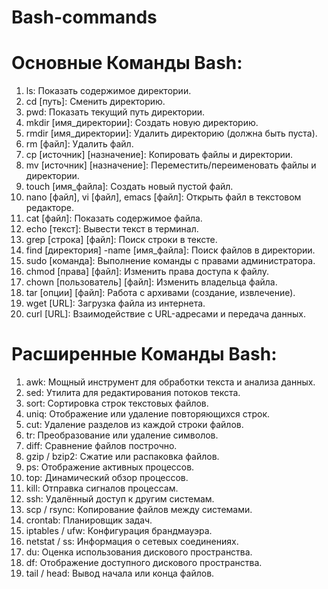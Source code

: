 # Bash-commands
# Основные Команды Bash:
1. ls: Показать содержимое директории.
2. cd [путь]: Сменить директорию.
3. pwd: Показать текущий путь директории.
4. mkdir [имя_директории]: Создать новую директорию.
5. rmdir [имя_директории]: Удалить директорию (должна быть пуста).
6. rm [файл]: Удалить файл.
7. cp [источник] [назначение]: Копировать файлы и директории.
8. mv [источник] [назначение]: Переместить/переименовать файлы и директории.
9. touch [имя_файла]: Создать новый пустой файл.
10. nano [файл], vi [файл], emacs [файл]: Открыть файл в текстовом редакторе.
11. cat [файл]: Показать содержимое файла.
12. echo [текст]: Вывести текст в терминал.
13. grep [строка] [файл]: Поиск строки в тексте.
14. find [директория] -name [имя_файла]: Поиск файлов в директории.
15. sudo [команда]: Выполнение команды с правами администратора.
16. chmod [права] [файл]: Изменить права доступа к файлу.
17. chown [пользователь] [файл]: Изменить владельца файла.
18. tar [опции] [файл]: Работа с архивами (создание, извлечение).
19. wget [URL]: Загрузка файла из интернета.
20. curl [URL]: Взаимодействие с URL-адресами и передача данных.

# Расширенные Команды Bash:
1. awk: Мощный инструмент для обработки текста и анализа данных.
2. sed: Утилита для редактирования потоков текста.
3. sort: Сортировка строк текстовых файлов.
4. uniq: Отображение или удаление повторяющихся строк.
5. cut: Удаление разделов из каждой строки файлов.
6. tr: Преобразование или удаление символов.
7. diff: Сравнение файлов построчно.
8. gzip / bzip2: Сжатие или распаковка файлов.
9. ps: Отображение активных процессов.
10. top: Динамический обзор процессов.
11. kill: Отправка сигналов процессам.
12. ssh: Удалённый доступ к другим системам.
13. scp / rsync: Копирование файлов между системами.
14. crontab: Планировщик задач.
15. iptables / ufw: Конфигурация брандмауэра.
16. netstat / ss: Информация о сетевых соединениях.
17. du: Оценка использования дискового пространства.
18. df: Отображение доступного дискового пространства.
19. tail / head: Вывод начала или конца файлов.
